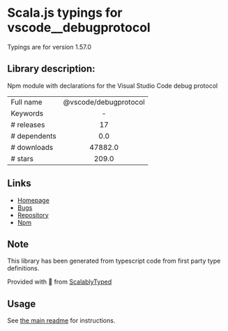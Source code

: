 
# Scala.js typings for vscode__debugprotocol

Typings are for version 1.57.0

## Library description:
Npm module with declarations for the Visual Studio Code debug protocol

|                    |                 |
| ------------------ | :-------------: |
| Full name          | @vscode/debugprotocol |
| Keywords           | - |
| # releases         | 17 |
| # dependents       | 0.0 |
| # downloads        | 47882.0 |
| # stars            | 209.0 |

## Links
- [Homepage](https://github.com/microsoft/vscode-debugadapter-node#readme)
- [Bugs](https://github.com/microsoft/vscode-debugadapter-node/issues)
- [Repository](https://github.com/microsoft/vscode-debugadapter-node)
- [Npm](https://www.npmjs.com/package/%40vscode%2Fdebugprotocol)
    


## Note
This library has been generated from typescript code from first party type definitions.

Provided with :purple_heart: from [ScalablyTyped](https://github.com/oyvindberg/ScalablyTyped)

## Usage
See [the main readme](../../readme.md) for instructions.


